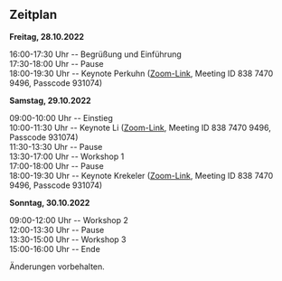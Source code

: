 ## Zeitplan

**Freitag, 28.10.2022** 

16:00-17:30 Uhr -- Begrüßung und Einführung  
17:30-18:00 Uhr -- Pause  
18:00-19:30 Uhr -- Keynote Perkuhn (<a href="https://us06web.zoom.us/j/83874709496?pwd=TExWTm53UkNSUnFBU2lpVzN3NnRPdz09">Zoom-Link</a>, <emph>Meeting ID</emph> 838 7470 9496, <emph>Passcode</emph> 931074)

**Samstag, 29.10.2022**

09:00-10:00 Uhr -- Einstieg   
10:00-11:30 Uhr -- Keynote Li (<a href="https://us06web.zoom.us/j/83874709496?pwd=TExWTm53UkNSUnFBU2lpVzN3NnRPdz09">Zoom-Link</a>, <emph>Meeting ID</emph> 838 7470 9496, <emph>Passcode</emph> 931074)  
11:30-13:30 Uhr -- Pause  
13:30-17:00 Uhr -- Workshop 1    
17:00-18:00 Uhr -- Pause  
18:00-19:30 Uhr -- Keynote Krekeler (<a href="https://us06web.zoom.us/j/83874709496?pwd=TExWTm53UkNSUnFBU2lpVzN3NnRPdz09">Zoom-Link</a>, <emph>Meeting ID</emph> 838 7470 9496, <emph>Passcode</emph> 931074)

**Sonntag, 30.10.2022**

09:00-12:00 Uhr -- Workshop 2    
12:00-13:30 Uhr -- Pause  
13:30-15:00 Uhr -- Workshop 3  
15:00-16:00 Uhr -- Ende

Änderungen vorbehalten.